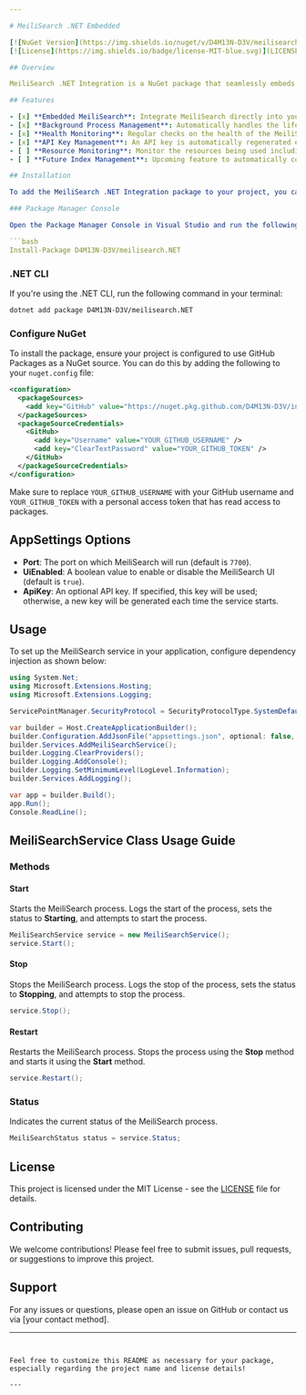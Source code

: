```yaml
---

# MeiliSearch .NET Embedded

[![NuGet Version](https://img.shields.io/nuget/v/D4M13N-D3V/meilisearch.NET.svg)](https://www.nuget.org/packages/D4M13N-D3V/meilisearch.NET)  
[![License](https://img.shields.io/badge/license-MIT-blue.svg)](LICENSE)

## Overview

MeiliSearch .NET Integration is a NuGet package that seamlessly embeds MeiliSearch into your C# application. It manages the background process and health checks for you, simplifying the integration of full-text search capabilities. In future updates, it will also handle automatic compression and decompression of indexes to help manage local storage usage effectively.

## Features

- [x] **Embedded MeiliSearch**: Integrate MeiliSearch directly into your application.
- [x] **Background Process Management**: Automatically handles the lifecycle of the MeiliSearch process.
- [x] **Health Monitoring**: Regular checks on the health of the MeiliSearch instance.
- [x] **API Key Management**: An API key is automatically regenerated every time the MeiliSearch service starts unless one is specified in the configuration.
- [ ] **Resource Monitoring**: Monitor the resources being used including storage by your MeiliSearch.
- [ ] **Future Index Management**: Upcoming feature to automatically compress and decompress indexes for optimized local storage.

## Installation

To add the MeiliSearch .NET Integration package to your project, you can install it directly from the GitHub Package repository. Follow the steps below based on your preferred method:

### Package Manager Console

Open the Package Manager Console in Visual Studio and run the following command:

```bash
Install-Package D4M13N-D3V/meilisearch.NET
```

### .NET CLI

If you're using the .NET CLI, run the following command in your terminal:

```bash
dotnet add package D4M13N-D3V/meilisearch.NET
```

### Configure NuGet

To install the package, ensure your project is configured to use GitHub Packages as a NuGet source. You can do this by adding the following to your `nuget.config` file:

```xml
<configuration>
  <packageSources>
    <add key="GitHub" value="https://nuget.pkg.github.com/D4M13N-D3V/index.json" />
  </packageSources>
  <packageSourceCredentials>
    <GitHub>
      <add key="Username" value="YOUR_GITHUB_USERNAME" />
      <add key="ClearTextPassword" value="YOUR_GITHUB_TOKEN" />
    </GitHub>
  </packageSourceCredentials>
</configuration>
```

Make sure to replace `YOUR_GITHUB_USERNAME` with your GitHub username and `YOUR_GITHUB_TOKEN` with a personal access token that has read access to packages.

## AppSettings Options

- **Port**: The port on which MeiliSearch will run (default is `7700`).
- **UiEnabled**: A boolean value to enable or disable the MeiliSearch UI (default is `true`).
- **ApiKey**: An optional API key. If specified, this key will be used; otherwise, a new key will be generated each time the service starts.

## Usage

To set up the MeiliSearch service in your application, configure dependency injection as shown below:

```csharp
using System.Net;
using Microsoft.Extensions.Hosting;
using Microsoft.Extensions.Logging;

ServicePointManager.SecurityProtocol = SecurityProtocolType.SystemDefault;

var builder = Host.CreateApplicationBuilder();
builder.Configuration.AddJsonFile("appsettings.json", optional: false, reloadOnChange: true);
builder.Services.AddMeiliSearchService();
builder.Logging.ClearProviders();
builder.Logging.AddConsole();
builder.Logging.SetMinimumLevel(LogLevel.Information);
builder.Services.AddLogging();

var app = builder.Build();
app.Run();
Console.ReadLine();
```

## MeiliSearchService Class Usage Guide

### Methods

#### Start

Starts the MeiliSearch process. Logs the start of the process, sets the status to **Starting**, and attempts to start the process.

```csharp
MeiliSearchService service = new MeiliSearchService();
service.Start();
```

#### Stop

Stops the MeiliSearch process. Logs the stop of the process, sets the status to **Stopping**, and attempts to stop the process.

```csharp
service.Stop();
```

#### Restart

Restarts the MeiliSearch process. Stops the process using the **Stop** method and starts it using the **Start** method.

```csharp
service.Restart();
```

### Status

Indicates the current status of the MeiliSearch process.

```csharp
MeiliSearchStatus status = service.Status;
```

## License

This project is licensed under the MIT License - see the [LICENSE](LICENSE) file for details.

## Contributing

We welcome contributions! Please feel free to submit issues, pull requests, or suggestions to improve this project.

## Support

For any issues or questions, please open an issue on GitHub or contact us via [your contact method].

---
```


Feel free to customize this README as necessary for your package, especially regarding the project name and license details!

---
